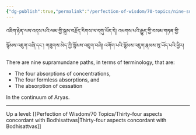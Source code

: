 ```yaml
---
{"dg-publish":true,"permalink":"/perfection-of-wisdom/70-topics/nine-supramundane-paths/"}
---
```


འཇིག་རྟེན་ལས་འདས་པའི་ལམ་གྱི་སྒྲས་བརྗོད་རིགས་ལ་དགུ་ཡོད་དེ།
འཕགས་པའི་རྒྱུད་ཀྱི་བསམ་གཏན་གྱི་སྙོམས་འཇུག་བཞི་དང་། གཟུགས་མེད་ཀྱི་སྙོམས་འཇུག་བཞི། འགོག་པའི་སྙོམས་འཇུག་རྣམས་སུ་ཡོད་པའི་ཕྱིར།

There are nine supramundane paths, in terms of terminology, that are:
- The four absorptions of concentrations,
- The four formless absorptions, and
- The absorption of cessation

In the continuum of Aryas.

---
Up a level: [[Perfection of Wisdom/70 Topics/Thirty-four aspects concordant with Bodhisattvas\|Thirty-four aspects concordant with Bodhisattvas]]